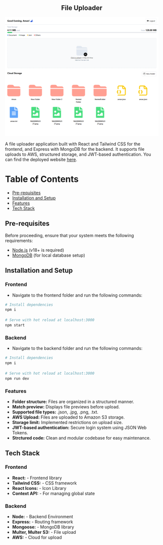<h2 align="center">
    File Uploader
    <br />
</h2>

<div align="center">
    <img src="./frontend/public/illustration.png" alt="Illustration" />
</div>

A file uploader application built with React and Tailwind CSS for the frontend, and Express with MongoDB for the backend. It supports file uploads to AWS, structured storage, and JWT-based authentication. You can find the deployed website [here](https://your-app-url.com).

# Table of Contents

* [Pre-requisites](#pre-requisites)
* [Installation and Setup](#installation-and-setup)
* [Features](#features)
* [Tech Stack](#tech-stack)

## Pre-requisites

Before proceeding, ensure that your system meets the following requirements:

- [Node.js](https://nodejs.org/en/download/) (v18+ is required)
- [MongoDB](https://www.mongodb.com/try/download/community) (for local database setup)

## Installation and Setup

### Frontend  
- Navigate to the frontend folder and run the following commands:

```bash
# Install dependencies
npm i

# Serve with hot reload at localhost:3000
npm start
```

### Backend  
- Navigate to the backend folder and run the following commands:

```bash
# Install dependencies
npm i

# Serve with hot reload at localhost:3000
npm run dev
```

### Features
- <b>Folder structure:</b> Files are organized in a structured manner.
- <b>Match preview:</b> Displays file previews before upload.
- <b>Supported file types:</b> .json, .jpg, .png, .txt.
- <b>AWS Upload:</b> Files are uploaded to Amazon S3 storage.
- <b>Storage limit:</b> Implemented restrictions on upload size.
- <b>JWT-based authentication:</b> Secure login system using JSON Web Tokens.
- <b>Strctured code:</b> Clean and modular codebase for easy maintenance.

## Tech Stack

### Frontend
- <b>React:</b> - Frontend library
- <b>Tailwind CSS:</b> - CSS framework
- <b>React Icons:</b> - Icon Library
- <b>Context API:</b> - For managing global state

### Backend
- <b>Node:</b> - Backend Environment
- <b>Express:</b> - Routing framework
- <b>Mongoose:</b> - MongoDB library
- <b>Multer, Multer S3:</b> - File upload
- <b>AWS:</b> - Cloud for upload


